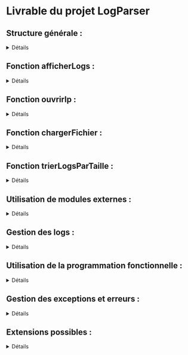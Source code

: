 # Livrable du projet LogParser

## Structure générale :
<details>
<summary>Détails</summary>
La structure générale du script commence par l'importation des modules nécessaires, suivi de la définition des fonctions. Ensuite, il y a l'initialisation du parser argparse, la vérification des arguments en ligne de commande, l'ouverture du fichier initial, la recherche des logs et enfin, l'affichage des logs dans une interface Tkinter.
Fonction afficherLogs :
</details>

## Fonction afficherLogs :
<details>
<summary>Détails</summary>
La fonction afficherLogs crée une fenêtre Tkinter avec un champ d'entrée, un bouton de changement de fichier, et un Treeview pour afficher les logs. Elle utilise des tags pour colorer les lignes en fonction du code de statut et ajoute un bouton "Ouverture IP" à chaque ligne. Le Treeview est configuré avec des colonnes et des en-têtes pour afficher différentes informations.
</details>

## Fonction ouvrirIp :
<details>
<summary>Détails</summary>
La fonction ouvrirIp est appelée lorsqu'un utilisateur clique sur le bouton "Ouverture IP". Elle récupère l'adresse IP de la ligne cliquée dans le Treeview et ouvre le navigateur avec cette adresse IP en utilisant le module webbrowser.
</details>

## Fonction chargerFichier :
<details>
<summary>Détails</summary>
La fonction chargerFichier est appelée lorsque l'utilisateur souhaite changer de fichier. Elle utilise filedialog pour ouvrir une boîte de dialogue permettant de sélectionner un nouveau fichier. Elle lit ensuite le contenu de ce fichier, extrait les logs avec une expression régulière, et met à jour l'affichage dans le Treeview.
</details>

## Fonction trierLogsParTaille :
<details>
<summary>Détails</summary>
La fonction trierLogsParTaille est appelée lorsqu'un utilisateur clique sur la colonne 'Taille' pour trier les logs par taille. Elle utilise sort pour trier les logs en fonction de la taille des trames et met à jour l'affichage dans le Treeview.
</details>

## Utilisation de modules externes :
<details>
<summary>Détails</summary>
argparse est utilisé pour gérer les arguments en ligne de commande, permettant à l'utilisateur de spécifier le fichier de logs au moment de l'exécution. filedialog est utilisé pour permettre à l'utilisateur de choisir un fichier via une boîte de dialogue.
</details>

## Gestion des logs :
<details>
<summary>Détails</summary>
Les logs sont extraits du fichier avec une expression régulière (motifLogGenerique) qui correspond à un format spécifique. Les logs extraits sont affichés dans le Treeview avec une coloration en fonction du code de statut.
</details>

## Utilisation de la programmation fonctionnelle :
<details>
<summary>Détails</summary>
Les fonctions anonymes (lambda) sont utilisées pour créer des fonctions ad hoc, par exemple, pour lier des événements à des actions spécifiques dans l'interface utilisateur.
</details>

## Gestion des exceptions et erreurs :
<details>
<summary>Détails</summary>
Le script utilise une structure try-except pour gérer les erreurs potentielles lors de l'ouverture et de la lecture des fichiers. Il affiche également un message si aucun log web n'est trouvé dans le fichier.
</details>

## Extensions possibles :
<details>
<summary>Détails</summary>
Le script pourrait être étendu pour permettre des fonctionnalités telles que le filtrage des logs, la recherche, ou l'affichage de statistiques. L'interface utilisateur pourrait également être améliorée avec plus de fonctionnalités interactives.
</details>
